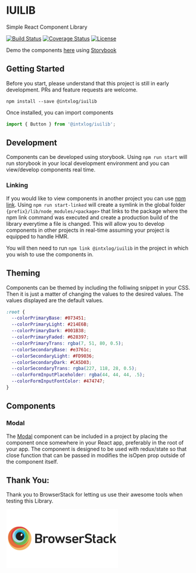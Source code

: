 # IUILIB
Simple React Component Library

 [![Build Status](https://travis-ci.org/intxlog/react-ui-library.svg?branch=master)](https://travis-ci.org/intxlog/react-ui-library) [![Coverage Status](https://coveralls.io/repos/github/intxlog/react-ui-library/badge.svg?branch=master)](https://coveralls.io/github/intxlog/react-ui-library?branch=master) [![License](https://img.shields.io/badge/license-MIT-green.svg)](https://github.com/intxlog/react-ui-library/blob/master/LICENSE)

Demo the components [here](https://intxlog.github.io/react-ui-library) using [Storybook](https://storybook.js.org/) 

## Getting Started
Before you start, please understand that this project is still in early development. PRs and feature requests are welcome.

```
npm install --save @intxlog/iuilib
```

Once installed, you can import components

```js
import { Button } from '@intxlog/iuilib';
```

## Development
Components can be developed using storybook. Using `npm run start` will run storybook in your local development environment and you can view/develop components real time. 

### Linking
If you would like to view components in another project you can use [npm link](https://docs.npmjs.com/cli/link.html). Using `npm run start-linked` will create a symlink in the global folder `{prefix}/lib/node_modules/<package>` that links to the package where the npm link command was executed and create a production build of the library everytime a file is changed. This will allow you to develop components in other projects in real-time assuming your project is equipped to handle HMR. 

You will then need to run `npm link @intxlog/iuilib` in the project in which you wish to use the components in.

## Theming

Components can be themed by including the folliwing snippet in your CSS. Then it is just a matter of changing the values to the desired values. The values displayed are the default values. 
```css
:root {
  --colorPrimaryBase: #073451;
  --colorPrimaryLight: #214E6B;
  --colorPrimaryDark: #001B38;
  --colorPrimaryFaded: #628397;
  --colorPrimaryTrans: rgba(7, 51, 80, 0.5);
  --colorSecondaryBase: #e3761c;
  --colorSecondaryLight: #FD9036;
  --colorSecondaryDark: #CA5D03;
  --colorSecondaryTrans: rgba(227, 118, 28, 0.5);
  --colorFormInputPlaceholder: rgba(44, 44, 44, .5);
  --colorFormInputFontColor: #474747;
}
```

## Components

### Modal

The [Modal](https://intxlog.github.io/react-ui-library/?selectedKind=Modal&selectedStory=default&full=0&addons=1&stories=1&panelRight=0&addonPanel=storybook%2Factions%2Factions-panel) component can be included in a project by placing the component once somewhere in your React app, preferably in the root of your app. The component is designed to be used with redux/state so that close function that can be passed in modifies the isOpen prop outside of the component itself. 

## Thank You:
Thank you to BrowserStack for letting us use their awesome tools when testing this Library.

[![BrowserStack](/assets/browserstackLogo.png)](https://www.browserstack.com/)